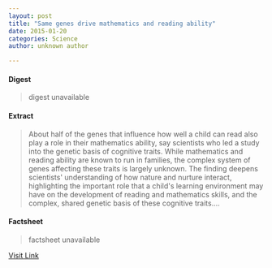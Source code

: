 ```yaml
---
layout: post
title: "Same genes drive mathematics and reading ability"
date: 2015-01-20
categories: Science
author: unknown author

---
```



#### Digest
>digest unavailable

#### Extract
>About half of the genes that influence how well a child can read also play a role in their mathematics ability, say scientists who led a study into the genetic basis of cognitive traits. While mathematics and reading ability are known to run in families, the complex system of genes affecting these traits is largely unknown. The finding deepens scientists' understanding of how nature and nurture interact, highlighting the important role that a child's learning environment may have on the development of reading and mathematics skills, and the complex, shared genetic basis of these cognitive traits....

#### Factsheet
>factsheet unavailable

[Visit Link](http://feeds.sciencedaily.com/~r/sciencedaily/~3/3QoT23GwQuk/140708121724.htm)


